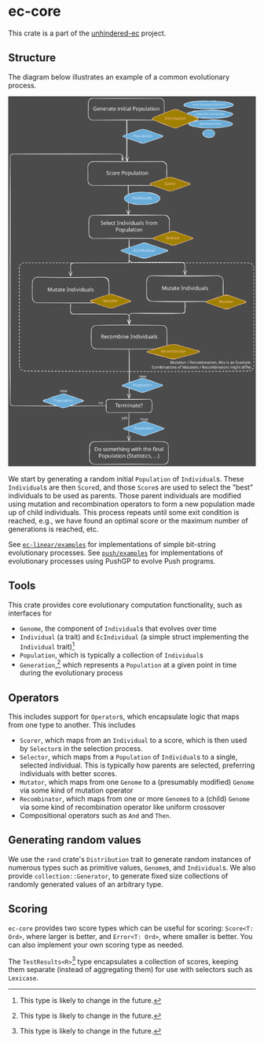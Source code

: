 # ec-core

This crate is a part of the [unhindered-ec](https://unhindered.ec) project.

## Structure

The diagram below illustrates an example of a common evolutionary
process.

![Diagram of basic evolutionary computation process](../../images/Evolutionary_computation_flowchart.excalidraw.svg)

We start by generating a random initial `Population` of
`Individual`s. These `Individual`s are then `Score`d, and those
`Score`s are used to select the "best" individuals to be used as
parents. Those parent individuals are modified using mutation and
recombination operators to form a new population made up of child individuals.
This process repeats until some exit condition is reached, e.g., we have
found an optimal score or the maximum number of generations is reached, etc.

See [`ec-linear/examples`](../ec-linear/examples/) for implementations of
simple bit-string evolutionary processes. See [`push/examples`](../push/examples/)
for implementations of evolutionary processes using PushGP to evolve Push
programs.

## Tools

This crate provides core evolutionary computation functionality, such as interfaces for

- `Genome`, the component of `Individual`s that evolves over time
- `Individual` (a trait) and `EcIndividual` (a simple struct implementing the `Individual` trait)[^subject-to-change]
- `Population`, which is typically a collection of `Individual`s
- `Generation`,[^subject-to-change] which represents a `Population`
  at a given point in time during the evolutionary process

## Operators

This includes support for `Operator`s, which encapsulate logic that maps from one
type to another. This includes

- `Scorer`, which maps from an `Individual` to a score, which is then used by `Selector`s in
  the selection process.
- `Selector`, which maps from a `Population` of `Individual`s to a single, selected individual. This
  is typically how parents are selected, preferring individuals with better scores.
- `Mutator`, which maps from one `Genome` to a (presumably modified) `Genome` via some kind of mutation operator
- `Recombinator`, which maps from one or more `Genome`s to a (child) `Genome` via some kind of recombination operator like uniform crossover
- Compositional operators such as `And` and `Then`.

## Generating random values

We use the `rand` crate's `Distribution` trait to generate random instances of numerous types such as
primitive values, `Genome`s, and `Individual`s. We also provide `collection::Generator`, to
generate fixed size collections of randomly generated values of an arbitrary type.

## Scoring

`ec-core` provides two score types which can be useful for scoring: `Score<T: Ord>`, where larger is better, and
`Error<T: Ord>`, where smaller is better. You can also implement
your own scoring type as needed.

The `TestResults<R>`[^subject-to-change] type encapsulates a collection of scores, keeping them separate (instead of aggregating
them) for use with selectors such as `Lexicase`.

[^subject-to-change]: This type is likely to change in the future.
